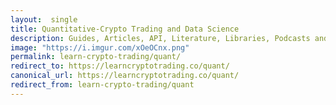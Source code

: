 ```yaml
---
layout:  single
title: Quantitative-Crypto Trading and Data Science 
description: Guides, Articles, API, Literature, Libraries, Podcasts and other Resources to learn Algorithmic Trading.
image: "https://i.imgur.com/xOeOCnx.png"
permalink: learn-crypto-trading/quant/
redirect_to: https://learncryptotrading.co/quant/
canonical_url: https://learncryptotrading.co/quant/
redirect_from: learn-crypto-trading/quant
---
```



